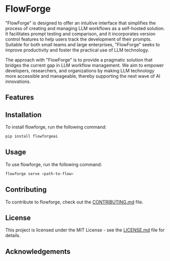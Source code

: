 # FlowForge

"FlowForge" is designed to offer an intuitive interface that simplifies the process of creating and managing LLM workflows as a self-hosted solution. It facilitates prompt testing and comparison, and it incorporates version control features to help users track the development of their prompts. Suitable for both small teams and large enterprises, "FlowForge" seeks to improve productivity and foster the practical use of LLM technology.

The approach with "FlowForge" is to provide a pragmatic solution that bridges the current gap in LLM workflow management. We aim to empower developers, researchers, and organizations by making LLM technology more accessible and manageable, thereby supporting the next wave of AI innovations.

## Features

## Installation

To install flowforge, run the following command:

```bash
pip install flowforgeai
```


## Usage

To use flowforge, run the following command:

```bash
flowforge serve <path-to-flow>
```

## Contributing

To contribute to flowforge, check out the [CONTRIBUTING.md](CONTRIBUTING.md) file.

## License

This project is licensed under the MIT License - see the [LICENSE.md](LICENSE.md) file for details.

## Acknowledgements